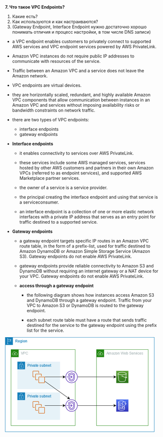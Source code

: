 **7. Что такое VPC Endpoints?** 
  1. Какие есть? 
  2. Как используются и как настраиваются? 
  3. (Gateway Endpoint, Interface  Endpoint нужно достаточно хорошо понимать отличия и процесс настройки, в том числе DNS записи)
   
- a VPC endpoint enables customers to privately connect to supported AWS services and VPC endpoint services powered by AWS PrivateLink. 

- Amazon VPC instances do not require public IP addresses to communicate with resources of the service.

- Traffic between an Amazon VPC and a service does not leave the Amazon network.

- VPC endpoints are virtual devices. 
- they are horizontally scaled, redundant, and highly available Amazon VPC components that allow communication between instances in an Amazon VPC and services without imposing availability risks or bandwidth constraints on network traffic. 
- there are two types of VPC endpoints:
  - interface endpoints
  - gateway endpoints

- **Interface endpoints**
  - it enables connectivity to services over AWS PrivateLink. 
  
  - these services include some AWS managed services, services hosted by other AWS customers and partners in their own Amazon VPCs (referred to as endpoint services), and supported AWS Marketplace partner services. 
  
  - the owner of a service is a service provider. 
  
  - the principal creating the interface endpoint and using that service is a serviceconsumer.
  
  - an interface endpoint is a collection of one or more elastic network interfaces with a private IP address that serves as an entry point for traffic destined to a supported service.

- **Gateway endpoints**
  - a gateway endpoint targets specific IP routes in an Amazon VPC route table, in the form of a prefix-list, used for traffic destined to Amazon DynamoDB or Amazon Simple Storage Service (Amazon S3). Gateway endpoints do not enable AWS PrivateLink.

  - gateway endpoints provide reliable connectivity to Amazon S3 and DynamoDB without requiring an internet gateway or a NAT device for your VPC. Gateway endpoints do not enable AWS PrivateLink.
  - **access through a gateway endpoint**
    - the following diagram shows how instances access Amazon S3 and DynamoDB through a gateway endpoint. Traffic from your VPC to Amazon S3 or DynamoDB is routed to the gateway endpoint. 
    
    - each subnet route table must have a route that sends traffic destined for the service to the gateway endpoint using the prefix list for the service.

![](./../img/13.gateway-endpoints.png)